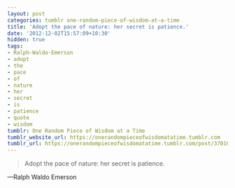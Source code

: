 ```yaml
---
layout: post
categories: tumblr one-random-piece-of-wisdom-at-a-time
title: 'Adopt the pace of nature: her secret is patience.'
date: '2012-12-02T15:57:09+10:30'
hidden: true
tags:
- Ralph-Waldo-Emerson
- adopt
- the
- pace
- of
- nature
- her
- secret
- is
- patience
- quote
- wisdom
tumblr: One Random Piece of Wisdom at a Time
tumblr_website_url: https://onerandompieceofwisdomatatime.tumblr.com
tumblr_url: https://onerandompieceofwisdomatatime.tumblr.com/post/37010335211/adopt-the-pace-of-nature-her-secret-is-patience
---
```

> Adopt the pace of nature: her secret is patience.

—Ralph Waldo Emerson
